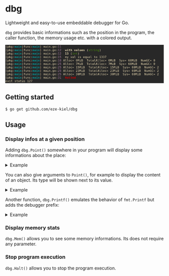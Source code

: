 # dbg

Lightweight and easy-to-use embeddable debugger for Go.

`dbg` provides basic informations such as the position in the program, the caller function, the memory usage etc. with a colored output.

![Sample](img/example.png)

## Getting started

```
$ go get github.com/eze-kiel/dbg
```

## Usage

### Display infos at a given position

Adding `dbg.Point()` somewhere in your program will display some informations about the place:

<details><summary>Example</summary>
<p>

```go
func main() {
	dbg.Point()
}
```

Output:

```
(pkg:main|func:main) main.go:6
```
</p>
</details>

You can also give arguments to `Point()`, for example to display the content of an object. Its type will be shown next to its value.

<details><summary>Example</summary>
<p>

```go
func main() {
	myvar := 1337
	dbg.Point(myvar)
}
```

Output:

```
(pkg:main|func:main) main.go:7   1337 (int)
```
</p>
</details>

Another function, `dbg.Printf()` emulates the behavior of `fmt.Printf` but adds the debugger prefix:

<details><summary>Example</summary>
<p>

```go
func main() {
	name := "General Kenobi"
	dbg.Printf("hello there, %s\n", name)
}
```

Output:

```
(pkg:main|func:main) main.go:7   hello there, General Kenobi
```

</p>
</details>

### Display memory stats

`dbg.Mem()` allows you to see some memory informations. Its does not require any parameter.

### Stop program execution

`dbg.Halt()` allows you to stop the program execution.